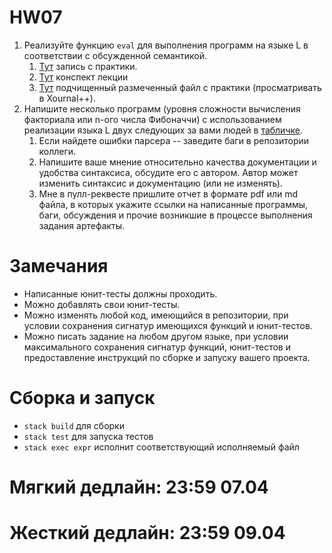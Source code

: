 # HW07

1. Реализуйте функцию `eval` для выполнения программ на языке L в соответствии с обсужденной семантикой.
   1. [Тут](https://drive.google.com/file/d/1MFzkILmOpQOlded7A2_znyVEm11zAE2O/view?usp=sharing) запись с практики.
   2. [Тут](https://github.com/YaccConstructor/articles/tree/395348b72059eaede29ab3aac48705fd37445915/2020/ev/fl/semantics) конспект лекции
   3. [Тут](https://github.com/YaccConstructor/articles/blob/298bf3e015faa873504e36723247701c36cb37bd/2020/ev/fl/semantics/Eval_lecture.pdf.xopp) подчищенный размеченный файл с практики (просматривать в Xournal++).
2. Напишите несколько программ (уровня сложности вычисления факториала или n-ого числа Фибоначчи) с использованием реализации языка L двух следующих за вами людей в [табличке](https://docs.google.com/spreadsheets/d/1tBUiE_jfHHsd0eMfMdbfPVbSvkC0hFLwlYywFiqd39s/edit?usp=sharing).
   1. Если найдете ошибки парсера -- заведите баги в репозитории коллеги.
   2. Напишите ваше мнение относительно качества документации и удобства синтаксиса, обсудите его с автором. Автор может изменить синтаксис и документацию (или не изменять).
   3. Мне в пулл-реквесте пришлите отчет в формате pdf или md файла, в которых укажите ссылки на написанные программы, баги, обсуждения и прочие возникшие в процессе выполнения задания артефакты.

# Замечания

* Написанные юнит-тесты должны проходить.
* Можно добавлять свои юнит-тесты.
* Можно изменять любой код, имеющийся в репозитории, при условии сохранения сигнатур имеющихся функций и юнит-тестов.
* Можно писать задание на любом другом языке, при условии максимального сохранения сигнатур функций, юнит-тестов и предоставление инструкций по сборке и запуску вашего проекта.

# Сборка и запуск

* `stack build` для сборки
* `stack test` для запуска тестов
* `stack exec expr` исполнит соответствующий исполняемый файл

# Мягкий дедлайн: 23:59 07.04

# Жесткий дедлайн: 23:59 09.04
